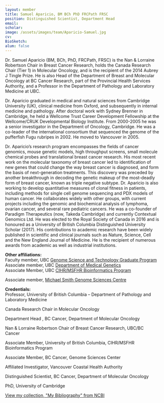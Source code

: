 ```yaml
---
layout: member
title: Samuel Aparicio, BM BCh PhD FRCPath FRSC
position: Distinguished Scientist, Department Head
email: 
scholar: 
image: /assets/images/team/Aparicio-Samuel.jpg
cv: 
BioSketch:
alum: false
---
```


Dr. Samuel Aparicio (BM, BCh, PhD, FRCPath, FRSC) is the Nan & Lorraine Robertson Chair in Breast Cancer Research, holds the Canada Research Chair (Tier 1) in Molecular Oncology, and is the recipient of the 2014 Aubrey J Tingle Prize. He is also Head of the Department of Breast and Molecular Oncology at BC Cancer Research, part of the Provincial Health Services Authority, and a Professor in the Department of Pathology and Laboratory Medicine at UBC.  

Dr. Aparicio graduated in medical and natural sciences from Cambridge University (UK), clinical medicine from Oxford, and subsequently in internal medicine and pathology. After doctoral work with Sydney Brenner in Cambridge, he held a Wellcome Trust Career Development Fellowship at the Wellcome/CRUK Developmental Biology Institute. From 2000-2005 he was a senior investigator in the Department of Oncology, Cambridge. He was a co-leader of the international consortium that sequenced the genome of the pufferfish Fugu rubripes in 2002. He moved to Vancouver in 2005. 

Dr. Aparicio’s research program encompasses the fields of cancer genomics, mouse genetic models, high throughput screens, small molecule chemical probes and translational breast cancer research. His most recent work on the molecular taxonomy of breast cancer led to identification of new genes that could change the way breast cancer is diagnosed, and form the basis of next-generation treatments. This discovery was preceded by another breakthrough in decoding the genetic makeup of the most-deadly form of breast cancer, known as triple negative subtype. Dr. Aparicio is also working to develop quantitative measures of clonal fitness in patients, including methods for single cell genome sequencing and PDX models of human cancer. He collaborates widely with other groups, with current projects including the genomic and biochemical analysis of lymphoma, ovarian cancer, and several rare pediatric cancers. He was a co-founder of Paradigm Therapeutics (now, Takeda Cambridge) and currently Contextual Genomics Ltd. He was elected to the Royal Society of Canada in 2016 and is honoured as a University of British Columbia Distinguished University Scholar (2017).  His contributions to academic research have been widely published in scientific and clinical journals such as Nature, Science, Cell and the New England Journal of Medicine. He is the recipient of numerous awards from academic as well as industrial institutions.

<p><strong>Other affiliations:</strong><br />
Faculty member, UBC <a href="http://gsat.ubc.ca" target="_blank">Genome Science and Technology Graduate Program</a><br />
Associate member, UBC <a href="http://cs.ubc.ca" target="_blank">Department of Medical Genetics</a><br />
Associate Member, UBC <a href="http://www.sfu.ca/computing.html" target="_blank">CIHR/MSFHR Bioinformatics Program</a></p>
Associate member, <a href="https://bcbioinformaticsgrad.ca/" target="_blank">Michael Smith Genome Sciences Centre</a><br />

<p><strong>Credentials:</strong><br />
Professor, University of British Columbia – Department of Pathology and Laboratory Medicine

Canada Research Chair in Molecular Oncology

Department Head , BC Cancer, Department of Molecular Oncology

Nan & Lorraine Robertson Chair of Breast Cancer Research, UBC/BC Cancer

Associate Member, University of British Columbia, CIHR/MSFHR Bioinformatics Program

Associate Member, BC Cancer, Genome Sciences Center

Affiliated Investigator, Vancouver Coastal Health Authority

Distinguished Scientist, BC Cancer, Department of Molecular Oncology 

PhD, University of Cambridge


<a href="https://www.ncbi.nlm.nih.gov/sites/myncbi/10i_ekwU-qiAU/bibliography/42630740/public/?sort=date&direction=descending">View my collection, "My Bibliography" from NCBI</a>
